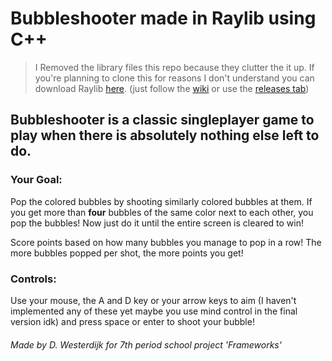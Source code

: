 # Bubbleshooter made in Raylib using C++

> I Removed the library files this repo because they clutter the it up. If you're planning to clone this for reasons I don't understand you can download Raylib [here](https://github.com/raysan5/raylib). (just follow the [wiki](https://github.com/raysan5/raylib/wiki/Working-on-Windows) or use the [releases tab](https://github.com/raysan5/raylib/releases/))

## Bubbleshooter is a classic singleplayer game to play when there is absolutely nothing else left to do.

### Your Goal:
Pop the colored bubbles by shooting similarly colored bubbles at them. If you get more than **four** bubbles of the same color next to each other, you pop the bubbles! Now just do it until the entire screen is cleared to win!

Score points based on how many bubbles you manage to pop in a row! The more bubbles popped per shot, the more points you get!

### Controls:
Use your mouse, the A and D key or your arrow keys to aim (I haven't implemented any of these yet maybe you use mind control in the final version idk) and press space or enter to shoot your bubble!

###### Made by D. Westerdijk for 7th period school project 'Frameworks'